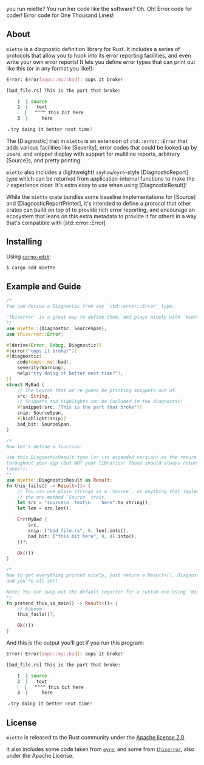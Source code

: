 you run miette? You run her code like the software? Oh. Oh! Error code for
coder! Error code for One Thousand Lines!

## About

`miette` is a diagnostic definition library for Rust. It includes a series of
protocols that allow you to hook into its error reporting facilities, and even
write your own error reports! It lets you define error types that can print out
like this (or in any format you like!):

```sh
Error: Error[oops::my::bad]: oops it broke!

[bad_file.rs] This is the part that broke:

    1  | source
    2  |   text
    ⫶  |   ^^^^ this bit here
    3  |     here

﹦try doing it better next time?
```

The [Diagnostic] trait in `miette` is an extension of `std::error::Error` that
adds various facilities like [Severity], error codes that could be looked up
by users, and snippet display with support for multiline reports, arbitrary
[Source]s, and pretty printing.

`miette` also includes a (lightweight) `anyhow`/`eyre`-style
[DiagnosticReport] type which can be returned from application-internal
functions to make the `?` experience nicer. It's extra easy to use when using
[DiagnosticResult]!

While the `miette` crate bundles some baseline implementations for [Source]
and [DiagnosticReportPrinter], it's intended to define a protocol that other crates
can build on top of to provide rich error reporting, and encourage an
ecosystem that leans on this extra metadata to provide it for others in a way
that's compatible with [std::error::Error]

## Installing

Using [`cargo-edit`](https://crates.io/crates/cargo-edit):

```sh
$ cargo add miette
```

## Example and Guide

```rust
/*
You can derive a Diagnostic from any `std::error::Error` type.

`thiserror` is a great way to define them, and plays nicely with `miette`!
*/
use miette::{Diagnostic, SourceSpan};
use thiserror::Error;

#[derive(Error, Debug, Diagnostic)]
#[error("oops it broke!")]
#[diagnostic(
    code(oops::my::bad),
    severity(Warning),
    help("try doing it better next time?"),
)]
struct MyBad {
    // The Source that we're gonna be printing snippets out of.
    src: String,
    // Snippets and highlights can be included in the diagnostic!
    #[snippet(src, "This is the part that broke")]
    snip: SourceSpan,
    #[highlight(snip)]
    bad_bit: SourceSpan,
}

/*
Now let's define a function!

Use this DiagnosticResult type (or its expanded version) as the return type
throughout your app (but NOT your libraries! Those should always return concrete
types!).
*/
use miette::DiagnosticResult as Result;
fn this_fails() -> Result<()> {
    // You can use plain strings as a `Source`, or anything that implements
    // the one-method `Source` trait.
    let src = "source\n  text\n    here".to_string();
    let len = src.len();

    Err(MyBad {
        src,
        snip: ("bad_file.rs", 0, len).into(),
        bad_bit: ("this bit here", 9, 4).into(),
    })?;

    Ok(())
}

/*
Now to get everything printed nicely, just return a Result<(), DiagnosticReport>
and you're all set!

Note: You can swap out the default reporter for a custom one using `miette::set_reporter()`
*/
fn pretend_this_is_main() -> Result<()> {
    // kaboom~
    this_fails()?;

    Ok(())
}
```

And this is the output you'll get if you run this program:

```sh
Error: Error[oops::my::bad]: oops it broke!

[bad_file.rs] This is the part that broke:

    1  | source
    2  |   text
    ⫶  |   ^^^^ this bit here
    3  |     here

﹦try doing it better next time?
```

## License

`miette` is released to the Rust community under the [Apache license 2.0](./LICENSE).

It also includes some code taken from [`eyre`](https://github.com/yaahc/eyre),
and some from [`thiserror`](https://github.com/dtolnay/thiserror), also under
the Apache License.
